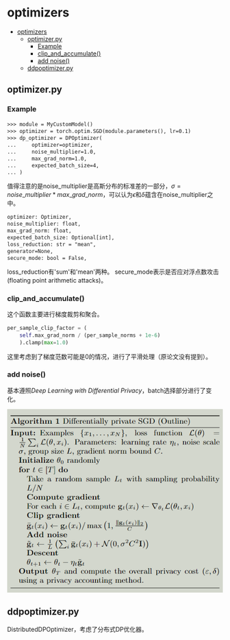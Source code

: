 # optimizers
- [optimizers](#optimizers)
  - [optimizer.py](#optimizerpy)
    - [Example](#example)
    - [clip\_and\_accumulate()](#clip_and_accumulate)
    - [add noise()](#add-noise)
  - [ddpoptimizer.py](#ddpoptimizerpy)

## optimizer.py
### Example
```
>>> module = MyCustomModel()
>>> optimizer = torch.optim.SGD(module.parameters(), lr=0.1)
>>> dp_optimizer = DPOptimizer(
...     optimizer=optimizer,
...     noise_multiplier=1.0,
...     max_grad_norm=1.0,
...     expected_batch_size=4,
... )
```
值得注意的是noise_multiplier是高斯分布的标准差的一部分，$\sigma = noise\_multiplier*max\_grad\_norm$，可以认为$\epsilon$和$\delta$蕴含在noise_multiplier之中。

```
optimizer: Optimizer,
noise_multiplier: float,
max_grad_norm: float,
expected_batch_size: Optional[int],
loss_reduction: str = "mean",
generator=None,
secure_mode: bool = False,
```

loss_reduction有'sum'和'mean'两种。
secure_mode表示是否应对浮点数攻击(floating point arithmetic attacks)。

### clip_and_accumulate()
这个函数主要进行梯度裁剪和聚合。
```python
per_sample_clip_factor = (
    self.max_grad_norm / (per_sample_norms + 1e-6)
    ).clamp(max=1.0)
```
这里考虑到了梯度范数可能是0的情况，进行了平滑处理（原论文没有提到）。
### add noise()
基本遵照*Deep Learning with Differential Privacy*，batch选择部分进行了变化。

![](/picture/2023-05-30-11-03-14.png)

## ddpoptimizer.py
DistributedDPOptimizer，考虑了分布式DP优化器。
